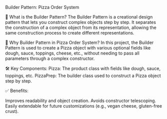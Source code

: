Builder Pattern: Pizza Order System


🧱 What is the Builder Pattern?
The Builder Pattern is a creational design pattern that lets you construct complex objects step by step. 
It separates the construction of a complex object from its representation, allowing the same construction process to 
create different representations.

🍕 Why Builder Pattern in Pizza Order System?
In this project, the Builder Pattern is used to create a Pizza object with various optional fields like dough, sauce, 
toppings, cheese, etc., without needing to pass all parameters through a complex constructor.

🛠️ Key Components:
Pizza: The product class with fields like dough, sauce, toppings, etc.
PizzaPrep: The builder class used to construct a Pizza object step by step.

✅ Benefits:

Improves readability and object creation.
Avoids constructor telescoping.
Easily extendable for future customizations (e.g., vegan cheese, gluten-free crust).